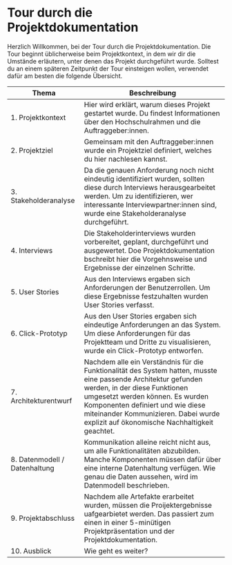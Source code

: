 # Tour durch die Projektdokumentation

Herzlich Willkommen, bei der Tour durch die Projektdokumentation. Die Tour beginnt üblicherweise beim Projektkontext, in dem wir dir die Umstände erläutern, unter denen das Projekt durchgeführt wurde. Solltest du an einem späteren Zeitpunkt der Tour einsteigen wollen, verwendet dafür am besten die folgende Übersicht.

| Thema | Beschreibung |
|-------|--------------|
| 1. Projektkontext | Hier wird erklärt, warum dieses Projekt gestartet wurde. Du findest Informationen über den Hochschulrahmen und die Auftraggeber:innen. |
| 2. Projektziel | Gemeinsam mit den Auftraggeber:innen wurde ein Projektziel definiert, welches du hier nachlesen kannst. |
| 3. Stakeholderanalyse | Da die genauen Anforderung noch nicht eindeutig identifiziert wurden, sollten diese durch Interviews herausgearbeitet werden. Um zu identifizieren, wer interessante Interviewpartner:innen sind, wurde eine Stakeholderanalyse durchgeführt. | 
 | 4. Interviews | Die Stakeholderinterviews wurden vorbereitet, geplant, durchgeführt und ausgewertet. Doe Projektdokumentation bschreibt hier die Vorgehnsweise und Ergebnisse der einzelnen Schritte. |
 | 5. User Stories | Aus den Interviews ergaben sich Anforderungen der Benutzerrollen. Um diese Ergebnisse festzuhalten wurden User Stories verfasst. |
 | 6. Click-Prototyp | Aus den User Stories ergaben sich eindeutige Anforderungen an das System. Um diese Anforderungen für das Projektteam und Dritte zu visualisieren, wurde ein Click-Prototyp entworfen. |
 | 7. Architekturentwurf | Nachdem alle ein Verständnis für die Funktionalität des System hatten, musste eine passende Architektur gefunden werden, in der diese Funktionen umgesetzt werden können. Es wurden Komponenten definiert und wie diese miteinander Kommunizieren. Dabei wurde explizit auf ökonomische Nachhaltigkeit geachtet. |
 | 8. Datenmodell / Datenhaltung | Kommunikation alleine reicht nicht aus, um alle Funktionalitäten abzubilden. Manche Komponenten müssen dafür über eine interne Datenhaltung verfügen. Wie genau die Daten aussehen, wird im Datenmodell beschrieben. |
 | 9. Projektabschluss | Nachdem alle Artefakte erarbeitet wurden, müssen die Proijektergebnisse uafgearbietet werden. Das passiert zum einen in einer 5-minütigen Projektpräsentation und der Projektdokumentation. |
 | 10. Ausblick | Wie geht es weiter? |